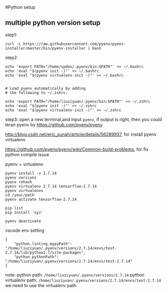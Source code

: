 #Python setup

## multiple python version setup

step1:
```
curl -L https://raw.githubusercontent.com/pyenv/pyenv-installer/master/bin/pyenv-installer | bash

```
step2:
```
echo 'export PATH="/home/spdev/.pyenv/bin:$PATH"' >> ~/.bashrc
echo 'eval "$(pyenv init -)"' >> ~/.bashrc
echo 'eval "$(pyenv virtualenv-init -)"' >> ~/.bashrc


# Load pyenv automatically by adding
# the following to ~/.zshrc:

echo 'export PATH="/home/liuziyuan/.pyenv/bin:$PATH"' >> ~/.zshrc
echo 'eval "$(pyenv init -)"' >> ~/.zshrc
echo 'eval "$(pyenv virtualenv-init -)"' >> ~/.zshrc

```
step3:
open a new terminal,and input `pyenv`, if output is right, then you could leran pyenv by https://github.com/pyenv/pyenv


http://blog.csdn.net/eric_sunah/article/details/56289937, for install pyenv virtualenv

https://github.com/pyenv/pyenv/wiki/Common-build-problems, for fix python compile issue

pyenv + virtualenv

```
pyenv install -v 2.7.14
pyenv versions 
pyenv rehash 
pyenv virtualenv 2.7.14 tensorflow-2.7.14
pyenv virtualenvs
cd /your/path
pyenv activate tensorflow-2.7.14

pip list
pip install 'xyz'

pyenv deactivate
```


vscode env setting
```
{
    "python.linting.mypyPath": "/home/liuziyuan/.pyenv/versions/2.7.14/envs/test-2.7.14/lib/python2.7/site-packages",
    "python.pythonPath": "/home/liuziyuan/.pyenv/versions/2.7.14/envs/test-2.7.14"
}
```
note: 
python path: `/home/liuziyuan/.pyenv/versions/2.7.14`
python virtualenv path: `/home/liuziyuan/.pyenv/versions/2.7.14/envs/test-2.7.14`
we need to use the virtualenv path
